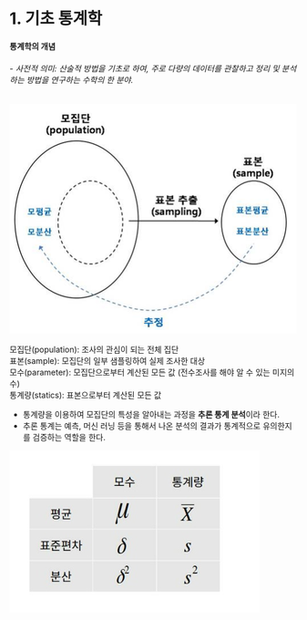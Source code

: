 # 1. 기초 통계학

#### 통계학의 개념
###### - 사전적 의미: 산술적 방법을 기초로 하여, 주로 다량의 데이터를 관찰하고 정리 및 분석하는 방법을 연구하는 수학의 한 분야.


![01_pupulation_info](../images/01_pupulation_info.png)

모집단(population): 조사의 관심이 되는 전체 집단   
표본(sample): 모집단의 일부 샘플링하여 실제 조사한 대상   
모수(parameter): 모집단으로부터 계산된 모든 값 (전수조사를 해야 알 수 있는 미지의 수)   
통계량(statics): 표본으로부터 계산된 모든 값   
 - 통계량을 이용하여 모집단의 특성을 알아내는 과정을 **추론 통계 분석**이라 한다.
 - 추론 통계는 예측, 머신 러닝 등을 통해서 나온 분석의 결과가 통계적으로 유의한지를 검증하는 역할을 한다.

![01_statics_info](../images/01_statics_info.jpg)

